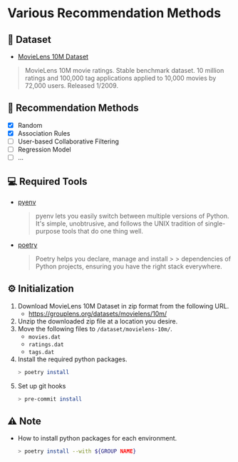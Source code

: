 # Various Recommendation Methods

## :movie_camera: Dataset
- [MovieLens 10M Dataset](https://grouplens.org/datasets/movielens/10m/)
> MovieLens 10M movie ratings. Stable benchmark dataset. 10 million ratings and 100,000 tag applications applied to 10,000 movies by 72,000 users. Released 1/2009.

## :seedling: Recommendation Methods

- [x] Random
- [x] Association Rules
- [ ] User-based Collaborative Filtering
- [ ] Regression Model
- [ ] ...

## :computer: Required Tools

- [pyenv](https://github.com/pyenv/pyenv)
   > pyenv lets you easily switch between multiple versions of Python. It's simple, unobtrusive, and follows the UNIX tradition of single-purpose tools that do one thing well.

- [poetry](https://github.com/python-poetry/poetry)
   > Poetry helps you declare, manage and install > > dependencies of Python projects, ensuring you have the right stack everywhere.

## :gear: Initialization

1. Download MovieLens 10M Dataset in zip format from the following URL.
   - https://grouplens.org/datasets/movielens/10m/
2. Unzip the downloaded zip file at a location you desire.
3. Move the following files to `/dataset/movielens-10m/`.
   - `movies.dat`
   - `ratings.dat`
   - `tags.dat`
4. Install the required python packages.
   ```sh
   > poetry install
   ``` 
5. Set up git hooks
   ```sh
   > pre-commit install
   ```

## :warning: Note
- How to install python packages for each environment.
   ```sh
   > poetry install --with ${GROUP NAME}
   ```